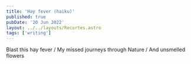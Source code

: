 ```yaml
---
title: 'Hay fever (haiku)'
published: true
pubDate: '20 Jun 2022'
layout: ../../layouts/Recortes.astro
tags: ['writing']
---
```


Blast this hay fever / My missed journeys through Nature / And unsmelled flowers